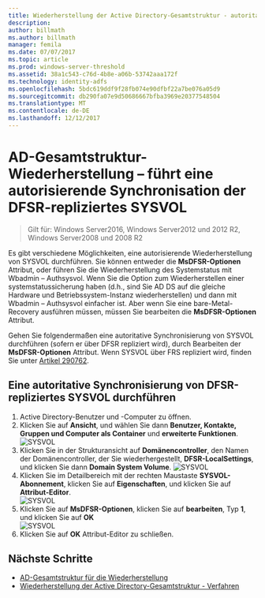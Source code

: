 ```yaml
---
title: Wiederherstellung der Active Directory-Gesamtstruktur - autoritative Synchronisierung von SYSVOL
description: 
author: billmath
ms.author: billmath
manager: femila
ms.date: 07/07/2017
ms.topic: article
ms.prod: windows-server-threshold
ms.assetid: 38a1c543-c76d-4b8e-a06b-53742aaa172f
ms.technology: identity-adfs
ms.openlocfilehash: 5bdc619ddf9f28fb074e90dfbf22a7be076a05d9
ms.sourcegitcommit: db290fa07e9d50686667bfba3969e20377548504
ms.translationtype: MT
ms.contentlocale: de-DE
ms.lasthandoff: 12/12/2017
---
```

# <a name="ad-forest-recovery---performing-an-authoritative-synchronization-of-dfsr-replicated-sysvol"></a>AD-Gesamtstruktur-Wiederherstellung – führt eine autorisierende Synchronisation der DFSR-repliziertes SYSVOL  

>Gilt für: Windows Server2016, Windows Server2012 und 2012 R2, Windows Server2008 und 2008 R2

 Es gibt verschiedene Möglichkeiten, eine autorisierende Wiederherstellung von SYSVOL durchführen. Sie können entweder die **MsDFSR-Optionen** Attribut, oder führen Sie die Wiederherstellung des Systemstatus mit Wbadmin – Authsysvol. Wenn Sie die Option zum Wiederherstellen einer systemstatussicherung haben (d.h., sind Sie AD DS auf die gleiche Hardware und Betriebssystem-Instanz wiederherstellen) und dann mit Wbadmin – Authsysvol einfacher ist. Aber wenn Sie eine bare-Metal-Recovery ausführen müssen, müssen Sie bearbeiten die **MsDFSR-Optionen** Attribut.  
  
 Gehen Sie folgendermaßen eine autoritative Synchronisierung von SYSVOL durchführen (sofern er über DFSR repliziert wird), durch Bearbeiten der **MsDFSR-Optionen** Attribut. Wenn SYSVOL über FRS repliziert wird, finden Sie unter [Artikel 290762](https://go.microsoft.com/fwlink/?LinkId=148443).  
  
## <a name="to-perform-an-authoritative-synchronization-of-dfsr-replicated-sysvol"></a>Eine autoritative Synchronisierung von DFSR-repliziertes SYSVOL durchführen  
  
1.  Active Directory-Benutzer und -Computer zu öffnen.  
2.  Klicken Sie auf **Ansicht**, und wählen Sie dann **Benutzer, Kontakte, Gruppen und Computer als Container** und **erweiterte Funktionen**. 
![SYSVOL](media/AD-Forest-Recovery-Authoritative-Recovery-SYSVOL/sysvol1.png) 
3.  Klicken Sie in der Strukturansicht auf **Domänencontroller**, den Namen der Domänencontroller, der Sie wiederhergestellt, **DFSR-LocalSettings**, und klicken Sie dann **Domain System Volume**. 
![SYSVOL](media/AD-Forest-Recovery-Authoritative-Recovery-SYSVOL/sysvol2.png)  
4.  Klicken Sie im Detailbereich mit der rechten Maustaste **SYSVOL-Abonnement**, klicken Sie auf **Eigenschaften**, und klicken Sie auf **Attribut-Editor**.  
![SYSVOL](media/AD-Forest-Recovery-Authoritative-Recovery-SYSVOL/sysvol3.png) 
5.  Klicken Sie auf **MsDFSR-Optionen**, klicken Sie auf **bearbeiten**, Typ **1**, und klicken Sie auf **OK**  
![SYSVOL](media/AD-Forest-Recovery-Authoritative-Recovery-SYSVOL/sysvol4.png) 
6.  Klicken Sie auf **OK** Attribut-Editor zu schließen.  
  
## <a name="next-steps"></a>Nächste Schritte

- [AD-Gesamtstruktur für die Wiederherstellung](AD-Forest-Recovery-Guide.md)
- [Wiederherstellung der Active Directory-Gesamtstruktur - Verfahren](AD-Forest-Recovery-Procedures.md)
